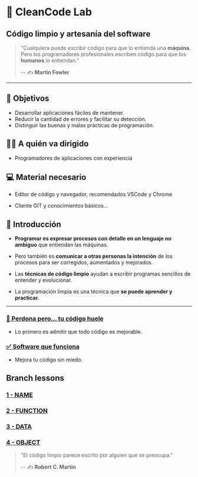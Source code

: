 # 🧼 CleanCode Lab

## Código limpio y artesanía del software

> "Cualquiera puede escribir código para que lo entienda una **máquina**. Pero los programadores profesionales escriben código para que los **humanos** lo entiendan."
>
> -- ✍️ **Martin Fowler**

---

## 🎯 Objetivos

- Desarrollar aplicaciones fáciles de mantener.
- Reducir la cantidad de errores y facilitar su detección.
- Distinguir las buenas y malas prácticas de programación.

## 👨‍💻 A quién va dirigido

- Programadores de aplicaciones con experiencia

## 💻 Material necesario

- Editor de código y navegador, recomendados VSCode y Chrome

- Cliente GIT y conocimientos básicos...

## 🏁 Introducción

- **Programar es expresar procesos con detalle en un lenguaje no ambiguo**  que entiendan las máquinas.

- Pero también es **comunicar a otras personas la intención** de los procesos para ser corregidos, aumentados y mejorados.

- Las **técnicas de código limpio** ayudan a escribir programas sencillos de entender y evolucionar.

- La programación limpia es una técnica que **se puede aprender y practicar.**

---

### [🤢 Perdona pero... tu código huele](https://github.com/LabsAdemy/CleanCodeLab/blob/main/1-perdona_pero_tu_codigo_huele.md)

- Lo primero es admitir que todo código es mejorable.

### [✅ Software que funciona](https://github.com/LabsAdemy/CleanCodeLab/blob/main/2-software_que_funciona.md)

- Mejora tu código sin miedo.

## Branch lessons

### [1 - NAME](https://github.com/LabsAdemy/CleanCodeLab/tree/NAME)

### [2 - FUNCTION](https://github.com/LabsAdemy/CleanCodeLab/tree/FUNCTION)

### [3 - DATA](https://github.com/LabsAdemy/CleanCodeLab/tree/DATA)

### [4 - OBJECT](https://github.com/LabsAdemy/CleanCodeLab/tree/OBJECT)


> "El código limpio parece escrito por alguien que se preocupa."
>
> -- ✍️ **Robert C. Martin**
